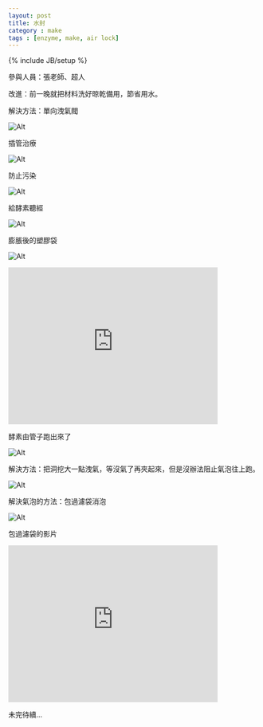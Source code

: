 ```yaml
---
layout: post
title: 水封
category : make
tags : [enzyme, make, air lock]
---
```

{% include JB/setup %}

參與人員：張老師、超人

改進：前一晚就把材料洗好晾乾備用，節省用水。

解決方法：單向洩氣閥

![Alt](/img/make/2012-10-10/DSC00597.JPG)

插管治療

![Alt](/img/make/2012-10-10/DSC00602.JPG)

防止污染

![Alt](/img/make/2012-10-10/DSC00604.JPG)

給酵素聽經

![Alt](/img/make/2012-10-10/DSC00606.JPG)

膨脹後的塑膠袋

![Alt](/img/make/2012-10-10/DSC00608.JPG)

<iframe width="420" height="315" src="http://www.youtube.com/embed/XQC9m63s19I" frameborder="0" allowfullscreen></iframe>

酵素由管子跑出來了

![Alt](/img/make/2012-10-10/DSC00615.JPG)

解決方法：把洞挖大一點洩氣，等沒氣了再夾起來，但是沒辦法阻止氣泡往上跑。

![Alt](/img/make/2012-10-10/DSC00620.JPG)

解決氣泡的方法：包過濾袋消泡

![Alt](/img/make/2012-10-10/DSC00627.JPG)

包過濾袋的影片

<iframe width="420" height="315" src="http://www.youtube.com/embed/WLirFzDogRA" frameborder="0" allowfullscreen></iframe>

未完待續...

